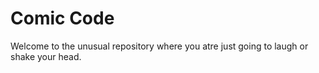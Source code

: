 # Comic Code

Welcome to the unusual repository where you atre just going to laugh or shake your head.
